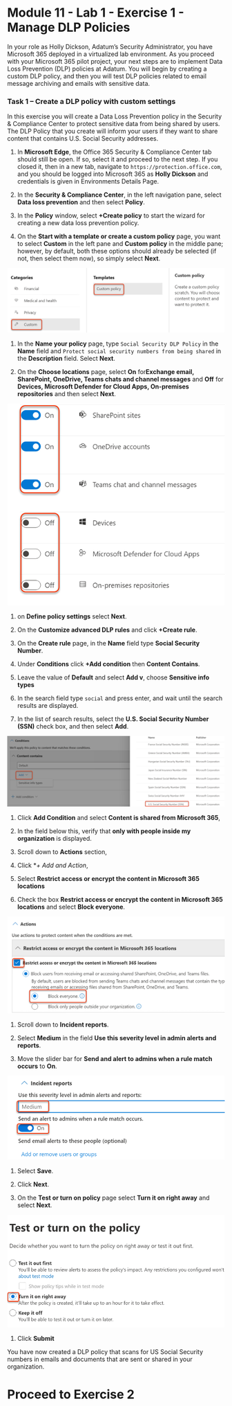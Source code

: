 # Module 11 - Lab 1 - Exercise 1 - Manage DLP Policies  


In your role as Holly Dickson, Adatum’s Security Administrator, you have Microsoft 365 deployed in a virtualized lab environment. As you proceed with your Microsoft 365 pilot project, your next steps are to implement Data Loss Prevention (DLP) policies at Adatum. You will begin by creating a custom DLP policy, and then you will test DLP policies related to email message archiving and emails with sensitive data. 

### Task 1 – Create a DLP policy with custom settings

In this exercise you will create a Data Loss Prevention policy in the Security & Compliance Center to protect sensitive data from being shared by users. The DLP Policy that you create will inform your users if they want to share content that contains U.S. Social Security addresses. 

1. In **Microsoft Edge**, the Office 365 Security & Compliance Center tab should still be open. If so, select it and proceed to the next step. If you closed it, then in a new tab, navigate to `https://protection.office.com`, and you should be logged into Microsoft 365 as **Holly Dickson** and credentials is given in Environments Details Page. 


1. In the **Security &amp; Compliance Center**, in the left navigation pane, select **Data loss prevention** and then select **Policy**.

1. In the **Policy** window, select **+Create policy** to start the wizard for creating a new data loss prevention policy.

1. On the **Start with a template or create a custom policy** page, you want to select **Custom** in the left pane and **Custom policy** in the middle pane; however, by default, both these options should already be selected (if not, then select them now), so simply select **Next**.

  ![](../Media/136.png)

1. In the **Name your policy** page, type `Social Security DLP Policy` in the **Name** field and `Protect social security numbers from being shared` in the **Description** field. Select **Next**.

1. On the **Choose locations** page, select **On** for**Exchange email, SharePoint, OneDrive, Teams chats and channel messages** and **Off** for **Devices, Microsoft Defender for Cloud Apps, On-premises repositories** and then select **Next**.

  ![](../Media/137.png)

1. on **Define policy settings** select **Next**.

1. On the  **Customize advanced DLP rules** and click **+Create rule**.

1. On the **Create rule** page, in the **Name** field type **Social Security Number**.

1. Under **Conditions** click **+Add condition** then **Content Contains**.

1. Leave the value of **Default** and select **Add v**, choose **Sensitive info types**

1. In the search field type `social` and press enter, and wait until the search results are displayed.

1. In the list of search results, select the **U.S. Social Security Number (SSN)** check box, and then select **Add**.

  ![](../Media/138.png)

1. Click **Add Condition** and select **Content is shared from Microsoft 365**,

1. In the field below this, verify that **only with people inside my organization** is displayed.

1. Scroll down to **Actions** section,

1. Click **+ Add and Action*,

1. Select **Restrict access or encrypt the content in Microsoft 365 locations**

1. Check the box **Restrict access or encrypt the content in Microsoft 365 locations** and select **Block everyone**.

  ![](../Media/139.png)

1. Scroll down to **Incident reports**.

1. Select **Medium** in the field **Use this severity level in admin alerts and reports**.

1. Move the slider bar for **Send and alert to admins when a rule match occurs** to **On**.

  ![](../Media/140.png)

1. Select **Save**.

1. Click **Next**.

1. On the **Test or turn on policy** page select **Turn it on right away** and select **Next**.

  ![](../Media/141.png)

1. Click **Submit**

You have now created a DLP policy that scans for US Social Security numbers in emails and documents that are sent or shared in your organization.


# Proceed to Exercise 2 
